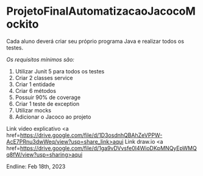 # ProjetoFinalAutomatizacaoJacocoMockito

Cada aluno deverá criar seu próprio programa Java e realizar todos os testes.

*Os requisitos mínimos são:*

1) Utilizar Junit 5 para todos os testes
2) Criar 2 classes service
3) Criar 1 entidade
4) Criar 6 métodos
5) Possuir 90% de coverage
6) Criar 1 teste de exception
7) Utilizar mocks
8) Adicionar o Jacoco ao projeto

Link video explicativo <a href=https://drive.google.com/file/d/1D3osdnhQBAhZeVPPW-AcE7PRnu3dwWeq/view?usp=share_link>aqui</a>
Link draw.io <a href=https://drive.google.com/file/d/1ga9vDVvsfe0I4WioDKpMNQyEpWMQq8fW/view?usp=sharing>aqui</a>

Endline: Feb 18th, 2023
